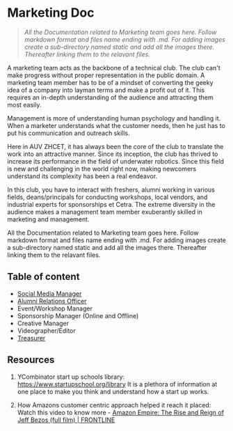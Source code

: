 # Marketing Doc

> _All the Documentation related to Marketing team goes here._
> _Follow markdown format and files name ending with .md. For adding images create a sub-directory named static and add all the images there. Thereafter linking them to the relavant files._

A marketing team acts as the backbone of a technical club. The club can't make progress without proper representation in the public domain. A marketing team member has to be of a mindset of converting the geeky idea of a company into layman terms and make a profit out of it. This requires an in-depth understanding of the audience and attracting them most easily.

Management is more of understanding human psychology and handling it. When a marketer understands what the customer needs, then he just has to put his communication and outreach skills.

Here in AUV ZHCET, it has always been the core of the club to translate the work into an attractive manner. Since its inception, the club has thrived to increase its performance in the field of underwater robotics. Since this field is new and challenging in the world right now, making newcomers understand its complexity has been a real endeavor.

In this club, you have to interact with freshers, alumni working in various fields, deans/principals for conducting workshops, local vendors, and industrial experts for sponsorships et Cetra. The extreme diversity in the audience makes a management team member exuberantly skilled in marketing and management.

All the Documentation related to Marketing team goes here.
Follow markdown format and files name ending with .md. For adding images create a sub-directory named static and add all the images there. Thereafter linking them to the relavant files.

## Table of content

- [Social Media Manager](Social_Media_Manager.md)
- [Alumni Relations Officer](alumni_relations.md)
- Event/Workshop Manager
- Sponsorship Manager (Online and Offline)
- Creative Manager
- Videographer/Editor
- [Treasurer](treasurer.md)

## Resources

1. YCombinator start up schools library: <https://www.startupschool.org/library>
It is a plethora of information at one place to make you think and understand how a start up works.

2. How Amazons customer centric approach helped it reach it placed: Watch this video to know more - [Amazon Empire: The Rise and Reign of Jeff Bezos (full film) | FRONTLINE](https://www.youtube.com/watch?v=RVVfJVj5z8s)

